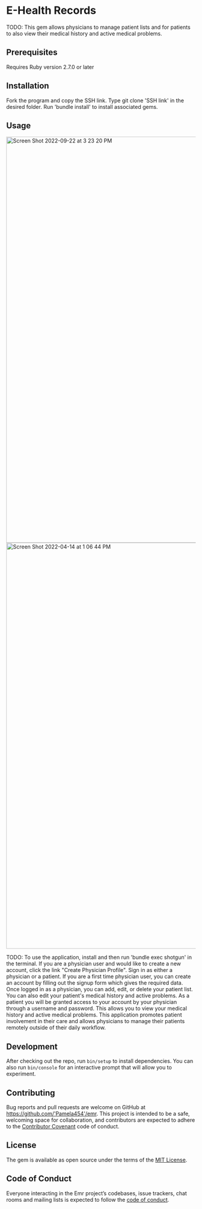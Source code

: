 # E-Health Records  

TODO: This gem allows physicians to manage patient lists and for patients to also view their medical history and active medical problems.

## Prerequisites
  Requires Ruby version 2.7.0 or later


## Installation

Fork the program and copy the SSH link. Type git clone 'SSH link' in the desired folder. Run 'bundle install' to install associated gems. 

## Usage
<img width="1080" alt="Screen Shot 2022-09-22 at 3 23 20 PM" src="https://user-images.githubusercontent.com/11492782/191834708-cc3e7756-983d-40fc-be25-7f02024336a7.png">


<img width="1080" alt="Screen Shot 2022-04-14 at 1 06 44 PM" src="https://user-images.githubusercontent.com/11492782/163440498-e347086b-4c73-4d3a-8a25-31d2776019df.png">


TODO: 
To use the application, install and then run 'bundle exec shotgun' in the terminal. If you are a physician user and would like to create a new account, click the link "Create Physician Profile". Sign in as either a physician or a patient. If you are a first time physician user, you can create an account by filling out the signup form which gives the required data. Once logged in as a physician, you can add, edit, or delete your patient list. You can also edit your patient's medical history and active problems. As a patient you will be granted access to your account by your physician through a username and password. This allows you to view your medical history and active medical problems. This application promotes patient involvement in their care and allows physicians to manage their patients remotely outside of their daily workflow. 

## Development

After checking out the repo, run `bin/setup` to install dependencies. You can also run `bin/console` for an interactive prompt that will allow you to experiment.

## Contributing

Bug reports and pull requests are welcome on GitHub at https://github.com/'Pamela454'/emr. This project is intended to be a safe, welcoming space for collaboration, and contributors are expected to adhere to the [Contributor Covenant](http://contributor-covenant.org) code of conduct.

## License

The gem is available as open source under the terms of the [MIT License](https://opensource.org/licenses/MIT).

## Code of Conduct

Everyone interacting in the Emr project’s codebases, issue trackers, chat rooms and mailing lists is expected to follow the [code of conduct](https://github.com/'Pamela454'/emr/blob/master/CODE_OF_CONDUCT.md).
